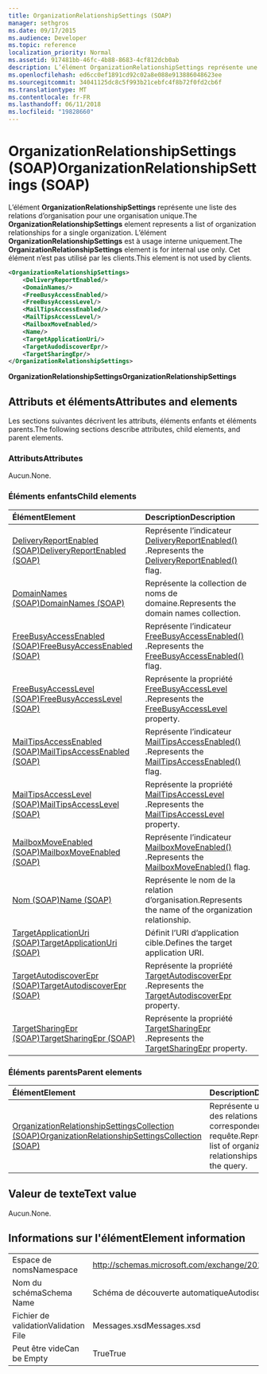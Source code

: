 ```yaml
---
title: OrganizationRelationshipSettings (SOAP)
manager: sethgros
ms.date: 09/17/2015
ms.audience: Developer
ms.topic: reference
localization_priority: Normal
ms.assetid: 917481bb-46fc-4b88-8683-4cf812dcb0ab
description: L’élément OrganizationRelationshipSettings représente une liste des relations d’organisation pour une organisation unique. L’élément OrganizationRelationshipSettings est à usage interne uniquement. Cet élément n’est pas utilisé par les clients.
ms.openlocfilehash: ed6cc0ef1891cd92c02a8e088e913886048623ee
ms.sourcegitcommit: 34041125dc8c5f993b21cebfc4f8b72f0fd2cb6f
ms.translationtype: MT
ms.contentlocale: fr-FR
ms.lasthandoff: 06/11/2018
ms.locfileid: "19828660"
---
```

# <a name="organizationrelationshipsettings-soap"></a><span data-ttu-id="90ac4-105">OrganizationRelationshipSettings (SOAP)</span><span class="sxs-lookup"><span data-stu-id="90ac4-105">OrganizationRelationshipSettings (SOAP)</span></span>

<span data-ttu-id="90ac4-106">L’élément **OrganizationRelationshipSettings** représente une liste des relations d’organisation pour une organisation unique.</span><span class="sxs-lookup"><span data-stu-id="90ac4-106">The **OrganizationRelationshipSettings** element represents a list of organization relationships for a single organization.</span></span> <span data-ttu-id="90ac4-107">L’élément **OrganizationRelationshipSettings** est à usage interne uniquement.</span><span class="sxs-lookup"><span data-stu-id="90ac4-107">The **OrganizationRelationshipSettings** element is for internal use only.</span></span> <span data-ttu-id="90ac4-108">Cet élément n’est pas utilisé par les clients.</span><span class="sxs-lookup"><span data-stu-id="90ac4-108">This element is not used by clients.</span></span> 
  
```XML
<OrganizationRelationshipSettings>
    <DeliveryReportEnabled/>
    <DomainNames/>
    <FreeBusyAccessEnabled/>
    <FreeBusyAccessLevel/>
    <MailTipsAccessEnabled/>
    <MailTipsAccessLevel/>
    <MailboxMoveEnabled/>
    <Name/>
    <TargetApplicationUri/>
    <TargetAudodiscoverEpr/>
    <TargetSharingEpr/>
</OrganizationRelationshipSettings>
```

 <span data-ttu-id="90ac4-109">**OrganizationRelationshipSettings**</span><span class="sxs-lookup"><span data-stu-id="90ac4-109">**OrganizationRelationshipSettings**</span></span>
## <a name="attributes-and-elements"></a><span data-ttu-id="90ac4-110">Attributs et éléments</span><span class="sxs-lookup"><span data-stu-id="90ac4-110">Attributes and elements</span></span>

<span data-ttu-id="90ac4-111">Les sections suivantes décrivent les attributs, éléments enfants et éléments parents.</span><span class="sxs-lookup"><span data-stu-id="90ac4-111">The following sections describe attributes, child elements, and parent elements.</span></span>
  
### <a name="attributes"></a><span data-ttu-id="90ac4-112">Attributs</span><span class="sxs-lookup"><span data-stu-id="90ac4-112">Attributes</span></span>

<span data-ttu-id="90ac4-113">Aucun.</span><span class="sxs-lookup"><span data-stu-id="90ac4-113">None.</span></span>
  
### <a name="child-elements"></a><span data-ttu-id="90ac4-114">Éléments enfants</span><span class="sxs-lookup"><span data-stu-id="90ac4-114">Child elements</span></span>

|<span data-ttu-id="90ac4-115">**Élément**</span><span class="sxs-lookup"><span data-stu-id="90ac4-115">**Element**</span></span>|<span data-ttu-id="90ac4-116">**Description**</span><span class="sxs-lookup"><span data-stu-id="90ac4-116">**Description**</span></span>|
|:-----|:-----|
|[<span data-ttu-id="90ac4-117">DeliveryReportEnabled (SOAP)</span><span class="sxs-lookup"><span data-stu-id="90ac4-117">DeliveryReportEnabled (SOAP)</span></span>](deliveryreportenabled-soap.md) <br/> |<span data-ttu-id="90ac4-118">Représente l’indicateur [DeliveryReportEnabled()](https://msdn.microsoft.com/library/Microsoft.Exchange.SoapWebClient.AutoDiscover.OrganizationRelationshipSettings.DeliveryReportEnabled.aspx) .</span><span class="sxs-lookup"><span data-stu-id="90ac4-118">Represents the [DeliveryReportEnabled()](https://msdn.microsoft.com/library/Microsoft.Exchange.SoapWebClient.AutoDiscover.OrganizationRelationshipSettings.DeliveryReportEnabled.aspx) flag.</span></span>  <br/> |
|[<span data-ttu-id="90ac4-119">DomainNames (SOAP)</span><span class="sxs-lookup"><span data-stu-id="90ac4-119">DomainNames (SOAP)</span></span>](domainnames-soap.md) <br/> |<span data-ttu-id="90ac4-120">Représente la collection de noms de domaine.</span><span class="sxs-lookup"><span data-stu-id="90ac4-120">Represents the domain names collection.</span></span>  <br/> |
|[<span data-ttu-id="90ac4-121">FreeBusyAccessEnabled (SOAP)</span><span class="sxs-lookup"><span data-stu-id="90ac4-121">FreeBusyAccessEnabled (SOAP)</span></span>](freebusyaccessenabled-soap.md) <br/> |<span data-ttu-id="90ac4-122">Représente l’indicateur [FreeBusyAccessEnabled()](https://msdn.microsoft.com/library/Microsoft.Exchange.SoapWebClient.AutoDiscover.OrganizationRelationshipSettings.FreeBusyAccessEnabled.aspx) .</span><span class="sxs-lookup"><span data-stu-id="90ac4-122">Represents the [FreeBusyAccessEnabled()](https://msdn.microsoft.com/library/Microsoft.Exchange.SoapWebClient.AutoDiscover.OrganizationRelationshipSettings.FreeBusyAccessEnabled.aspx) flag.</span></span>  <br/> |
|[<span data-ttu-id="90ac4-123">FreeBusyAccessLevel (SOAP)</span><span class="sxs-lookup"><span data-stu-id="90ac4-123">FreeBusyAccessLevel (SOAP)</span></span>](freebusyaccesslevel-soap.md) <br/> |<span data-ttu-id="90ac4-124">Représente la propriété [FreeBusyAccessLevel](https://msdn.microsoft.com/library/Microsoft.Exchange.Data.Directory.SystemConfiguration.OrganizationRelationship.FreeBusyAccessLevel.aspx) .</span><span class="sxs-lookup"><span data-stu-id="90ac4-124">Represents the [FreeBusyAccessLevel](https://msdn.microsoft.com/library/Microsoft.Exchange.Data.Directory.SystemConfiguration.OrganizationRelationship.FreeBusyAccessLevel.aspx) property.</span></span>  <br/> |
|[<span data-ttu-id="90ac4-125">MailTipsAccessEnabled (SOAP)</span><span class="sxs-lookup"><span data-stu-id="90ac4-125">MailTipsAccessEnabled (SOAP)</span></span>](mailtipsaccessenabled-soap.md) <br/> |<span data-ttu-id="90ac4-126">Représente l’indicateur [MailTipsAccessEnabled()](https://msdn.microsoft.com/library/Microsoft.Exchange.SoapWebClient.AutoDiscover.OrganizationRelationshipSettings.MailTipsAccessEnabled.aspx) .</span><span class="sxs-lookup"><span data-stu-id="90ac4-126">Represents the [MailTipsAccessEnabled()](https://msdn.microsoft.com/library/Microsoft.Exchange.SoapWebClient.AutoDiscover.OrganizationRelationshipSettings.MailTipsAccessEnabled.aspx) flag.</span></span>  <br/> |
|[<span data-ttu-id="90ac4-127">MailTipsAccessLevel (SOAP)</span><span class="sxs-lookup"><span data-stu-id="90ac4-127">MailTipsAccessLevel (SOAP)</span></span>](mailtipsaccesslevel-soap.md) <br/> |<span data-ttu-id="90ac4-128">Représente la propriété [MailTipsAccessLevel](https://msdn.microsoft.com/library/Microsoft.Exchange.Data.Directory.SystemConfiguration.OrganizationRelationship.MailTipsAccessLevel.aspx) .</span><span class="sxs-lookup"><span data-stu-id="90ac4-128">Represents the [MailTipsAccessLevel](https://msdn.microsoft.com/library/Microsoft.Exchange.Data.Directory.SystemConfiguration.OrganizationRelationship.MailTipsAccessLevel.aspx) property.</span></span>  <br/> |
|[<span data-ttu-id="90ac4-129">MailboxMoveEnabled (SOAP)</span><span class="sxs-lookup"><span data-stu-id="90ac4-129">MailboxMoveEnabled (SOAP)</span></span>](mailboxmoveenabled-soap.md) <br/> |<span data-ttu-id="90ac4-130">Représente l’indicateur [MailboxMoveEnabled()](https://msdn.microsoft.com/library/Microsoft.Exchange.SoapWebClient.AutoDiscover.OrganizationRelationshipSettings.MailboxMoveEnabled.aspx) .</span><span class="sxs-lookup"><span data-stu-id="90ac4-130">Represents the [MailboxMoveEnabled()](https://msdn.microsoft.com/library/Microsoft.Exchange.SoapWebClient.AutoDiscover.OrganizationRelationshipSettings.MailboxMoveEnabled.aspx) flag.</span></span>  <br/> |
|[<span data-ttu-id="90ac4-131">Nom (SOAP)</span><span class="sxs-lookup"><span data-stu-id="90ac4-131">Name (SOAP)</span></span>](name-soap.md) <br/> |<span data-ttu-id="90ac4-132">Représente le nom de la relation d’organisation.</span><span class="sxs-lookup"><span data-stu-id="90ac4-132">Represents the name of the organization relationship.</span></span>  <br/> |
|[<span data-ttu-id="90ac4-133">TargetApplicationUri (SOAP)</span><span class="sxs-lookup"><span data-stu-id="90ac4-133">TargetApplicationUri (SOAP)</span></span>](targetapplicationuri-soap.md) <br/> |<span data-ttu-id="90ac4-134">Définit l’URI d’application cible.</span><span class="sxs-lookup"><span data-stu-id="90ac4-134">Defines the target application URI.</span></span>  <br/> |
|[<span data-ttu-id="90ac4-135">TargetAutodiscoverEpr (SOAP)</span><span class="sxs-lookup"><span data-stu-id="90ac4-135">TargetAutodiscoverEpr (SOAP)</span></span>](targetautodiscoverepr-soap.md) <br/> |<span data-ttu-id="90ac4-136">Représente la propriété [TargetAutodiscoverEpr](https://msdn.microsoft.com/library/Microsoft.Exchange.Data.Directory.SystemConfiguration.OrganizationRelationship.TargetAutodiscoverEpr.aspx) .</span><span class="sxs-lookup"><span data-stu-id="90ac4-136">Represents the [TargetAutodiscoverEpr](https://msdn.microsoft.com/library/Microsoft.Exchange.Data.Directory.SystemConfiguration.OrganizationRelationship.TargetAutodiscoverEpr.aspx) property.</span></span>  <br/> |
|[<span data-ttu-id="90ac4-137">TargetSharingEpr (SOAP)</span><span class="sxs-lookup"><span data-stu-id="90ac4-137">TargetSharingEpr (SOAP)</span></span>](targetsharingepr-soap.md) <br/> |<span data-ttu-id="90ac4-138">Représente la propriété [TargetSharingEpr](https://msdn.microsoft.com/library/Microsoft.Exchange.Data.Directory.SystemConfiguration.OrganizationRelationship.TargetSharingEpr.aspx) .</span><span class="sxs-lookup"><span data-stu-id="90ac4-138">Represents the [TargetSharingEpr](https://msdn.microsoft.com/library/Microsoft.Exchange.Data.Directory.SystemConfiguration.OrganizationRelationship.TargetSharingEpr.aspx) property.</span></span>  <br/> |
   
### <a name="parent-elements"></a><span data-ttu-id="90ac4-139">Éléments parents</span><span class="sxs-lookup"><span data-stu-id="90ac4-139">Parent elements</span></span>

|<span data-ttu-id="90ac4-140">**Élément**</span><span class="sxs-lookup"><span data-stu-id="90ac4-140">**Element**</span></span>|<span data-ttu-id="90ac4-141">**Description**</span><span class="sxs-lookup"><span data-stu-id="90ac4-141">**Description**</span></span>|
|:-----|:-----|
|[<span data-ttu-id="90ac4-142">OrganizationRelationshipSettingsCollection (SOAP)</span><span class="sxs-lookup"><span data-stu-id="90ac4-142">OrganizationRelationshipSettingsCollection (SOAP)</span></span>](organizationrelationshipsettingscollection-soap.md) <br/> |<span data-ttu-id="90ac4-143">Représente une liste des relations qui correspondent à la requête.</span><span class="sxs-lookup"><span data-stu-id="90ac4-143">Represents a list of organization relationships that match the query.</span></span>  <br/> |
   
## <a name="text-value"></a><span data-ttu-id="90ac4-144">Valeur de texte</span><span class="sxs-lookup"><span data-stu-id="90ac4-144">Text value</span></span>

<span data-ttu-id="90ac4-145">Aucun.</span><span class="sxs-lookup"><span data-stu-id="90ac4-145">None.</span></span>
  
## <a name="element-information"></a><span data-ttu-id="90ac4-146">Informations sur l'élément</span><span class="sxs-lookup"><span data-stu-id="90ac4-146">Element information</span></span>

|||
|:-----|:-----|
|<span data-ttu-id="90ac4-147">Espace de noms</span><span class="sxs-lookup"><span data-stu-id="90ac4-147">Namespace</span></span>  <br/> |http://schemas.microsoft.com/exchange/2010/Autodiscover  <br/> |
|<span data-ttu-id="90ac4-148">Nom du schéma</span><span class="sxs-lookup"><span data-stu-id="90ac4-148">Schema Name</span></span>  <br/> |<span data-ttu-id="90ac4-149">Schéma de découverte automatique</span><span class="sxs-lookup"><span data-stu-id="90ac4-149">Autodiscover schema</span></span>  <br/> |
|<span data-ttu-id="90ac4-150">Fichier de validation</span><span class="sxs-lookup"><span data-stu-id="90ac4-150">Validation File</span></span>  <br/> |<span data-ttu-id="90ac4-151">Messages.xsd</span><span class="sxs-lookup"><span data-stu-id="90ac4-151">Messages.xsd</span></span>  <br/> |
|<span data-ttu-id="90ac4-152">Peut être vide</span><span class="sxs-lookup"><span data-stu-id="90ac4-152">Can be Empty</span></span>  <br/> |<span data-ttu-id="90ac4-153">True</span><span class="sxs-lookup"><span data-stu-id="90ac4-153">True</span></span>  <br/> |
   

